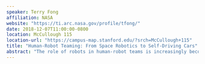 ```yaml
---
speaker: Terry Fong
affiliation: NASA
website: "https://ti.arc.nasa.gov/profile/tfong/"
date: 2018-12-07T11:00:00-0800
location: McCullough 115
location-url: "https://campus-map.stanford.edu/?srch=McCullough+115"
title: "Human-Robot Teaming: From Space Robotics to Self-Driving Cars"
abstract: "The role of robots in human-robot teams is increasingly becoming that of a peer-like teammate, or partner, who is able to assist with and complete joint tasks. This relationship raises key issues that need to be addressed in order for such teams to be effective. In particular, human-robot teaming demands that concepts of communication, coordination, and collaboration be accommodated by human-robot interaction. Moreover, building effective human-robot teams is challenging because robotic capabilities are continually advancing, yet still have difficulties when faced with anomalies, edge cases, and corner cases. In this talk, I will describe how NASA Ames has been developing and testing human-robot teams. In our research, we have focused on studying how such teams can increase the performance, reduce the cost, and increase the success of space missions. A key tenet of our work is that humans and robots should support one another in order to compensate for limitations of human manual control and robot autonomy. This principle has broad applicability beyond space exploration. Thus, I will conclude by discussing how we have worked with Nissan to apply our methods to self-driving cars -- enabling humans to support self-driving cars operating in unpredictable and difficult situations."
---
```

